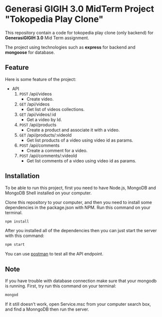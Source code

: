 # Generasi GIGIH 3.0 MidTerm Project "Tokopedia Play Clone"

This repository contain a code for tokopedia play clone (only backend) for **GenerasiGIGIH 3.0** Mid Term assignment.

The project using technologies such as **express** for backend and **mongoose** for database.

## Feature

Here is some feature of the project:
* API
    1. `POST` /api/videos
       - Create video.
    1. `GET` /api/videos
       - Get list of videos collections.
    1. `GET` /api/videos/:id
       - Get a video by Id.
    1. `POST` /api/products
       - Create a product and associate it with a video.
    1. `GET` /api/products/:videoId
       - Get list products of a video using video id as params.
    1. `POST` /api/comments
       - Create a comment for a video.
    1. `POST` /api/comments/:videoId
       - Get list comments of a video using video id as params.

## Installation

To be able to run this project, first you need  to have Node.js, MongoDB and MongoDB Shell installed on your computer.

Clone this repository to your computer, and then you need to install some dependencies in the package.json with NPM. Run this command on your terminal.

```bash
npm install
```

After you installed all of the dependencies then you can just start the server with this command:
```bash
npm start
````

You can use [postman](https://www.postman.com/) to test all the API endpoint.

## Note
If you have trouble with database connection make sure that your mongodb is running. First, try run this command on your terminal:

```bash
mongod
```

If it still doesn't work, open Service.msc from your computer search box, and find a MonngoDB then run the server.

